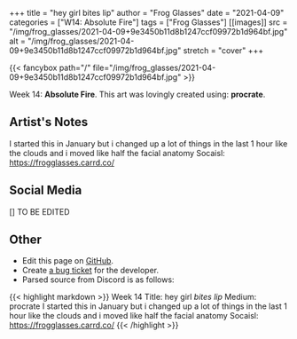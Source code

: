 +++
title =       "hey girl bites lip"
author =      "Frog Glasses"
date =        "2021-04-09"
categories =  ["W14: Absolute Fire"]
tags =        ["Frog Glasses"]
[[images]]
                      src = "/img/frog_glasses/2021-04-09+9e3450b11d8b1247ccf09972b1d964bf.jpg"
                      alt = "/img/frog_glasses/2021-04-09+9e3450b11d8b1247ccf09972b1d964bf.jpg"
                      stretch = "cover"
+++


{{< fancybox path="/" file="/img/frog_glasses/2021-04-09+9e3450b11d8b1247ccf09972b1d964bf.jpg" >}}


Week 14: **Absolute Fire**. This art was lovingly created using: **procrate**.

## Artist's Notes

I started this in  January but i changed up a lot of things in the last 1 hour like the clouds and i moved like half the facial anatomy
Socaisl:  https://frogglasses.carrd.co/

## Social Media

[] TO BE EDITED

## Other

- Edit this page on [GitHub](https://github.com/teaminkling/web-refresh/edit/main/blog/content/blog/frog-glasses-week-14-d441.md).
- Create [a bug ticket](https://github.com/teaminkling/web-refresh/issues/new?assignees=&labels=bug&template=problem-report.md&title=) for the developer.
- Parsed source from Discord is as follows:

{{< highlight markdown >}}
Week 14
Title: hey girl *bites lip* 
Medium: procrate 
I started this in  January but i changed up a lot of things in the last 1 hour like the clouds and i moved like half the facial anatomy
Socaisl:  https://frogglasses.carrd.co/
{{< /highlight >}}